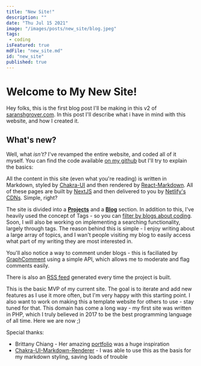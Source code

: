 ```yaml
---
title: "New Site!"
description: ""
date: "Thu Jul 15 2021"
image: "/images/posts/new_site/blog.jpeg"
tags:
 - coding
isFeatured: true
mdFile: "new_site.md"
id: "new_site"
published: true
---
```



# Welcome to My New Site!

Hey folks, this is the first blog post I'll be making in this v2 of [saranshgrover.com](saranshgrover.com). In this post I'll describe what i have in mind with this website, and how I created it.

## What's new?  

Well, what *isn't?* I've revamped the entire website, and coded all of it myself. You can find the code available [on my github](https://github.com/saranshgrover/website) but I'll try to explain the basics:

All the content in this site (even what you're reading) is written in Markdown, styled by [Chakra-UI](https://chakra-ui.com) and then rendered by [React-Markdown](https://github.com/remarkjs/react-markdown). All of these pages are built by [NextJS](https://nextjs.org/) and then delivered to you by [Netlify's CDNs](https://netlify.com/). Simple, right?

The site is divided into a [**Projects**](/projects) and a [**Blog**](/blog) section. In addition to this, I've heavily used the concept of Tags - so you can [filter by blogs about coding](/blog?tags=coding). Soon, I will also be working on implementing a searching functionality, largely through tags. The reason behind this is simple - I enjoy writing about a large array of topics, and I wan't people visiting my blog to easily access what part of my writing they are most interested in.

You'll also notice a way to comment under blogs - this is faciliated by [GraphComment](https://graphcomment.com/en/) using a simple API, which allows me to moderate and flag comments easily.

There is also an [RSS feed](https://portfolio.saranshgrover.com/rss/feed.xml) generated every time the project is built.

This is the basic MVP of my current site. The goal is to iterate and add new features as I use it more often, but I'm very happy with this starting point. I also want to work on making this a template website for others to use - stay tuned for that. This domain has come a long way - my first site was written in PHP, which I truly believed in 2017 to be the best programming language of all time. Here we are now ;)

Special thanks:
- Brittany Chiang - Her amazing [portfolio](https://brittanychiang.com/) was a huge inspiration
- [Chakra-UI-Markdown-Renderer](https://github.com/mustaphaturhan/chakra-ui-markdown-renderer) - I was able to use this as the basis for my markdown styling, saving loads of trouble
